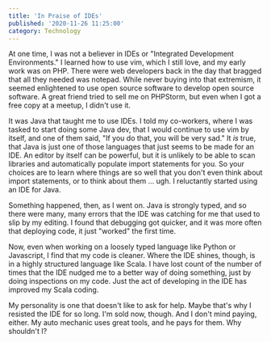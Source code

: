 ```yaml
---
title: 'In Praise of IDEs'
published: '2020-11-26 11:25:00'
category: Technology
---
```


At one time, I was not a believer in IDEs or "Integrated Development Environments."  I learned how to use vim, which I still love, and my early work was on PHP.  There were web developers back in the day that bragged that all they needed was notepad.  While never buying into that extremism, it seemed enlightened to use open source software to develop open source software.  A great friend tried to sell me on PHPStorm, but even when I got a free copy at a meetup, I didn't use it.

It was Java that taught me to use IDEs.  I told my co-workers, where I was tasked to start doing some Java dev, that I would continue to use vim by itself, and one of them said, "If you do that, you will be very sad."  It _is_ true, that Java is just one of those languages that just seems to be made for an IDE.  An editor by itself can be powerful, but it is unlikely to be able to scan libraries and automatically populate import statements for you.  So your choices are to learn where things are so well that you don't even think about import statements, or to think about them ... ugh.  I reluctantly started using an IDE for Java.

Something happened, then, as I went on.  Java is strongly typed, and so there were many, many errors that the IDE was catching for me that used to slip by my editing.  I found that debugging got quicker, and it was more often that deploying code, it just "worked" the first time.

Now, even when working on a loosely typed language like Python or Javascript, I find that my code is cleaner.  Where the IDE shines, though, is in a highly structured language like Scala.  I have lost count of the number of times that the IDE nudged me to a better way of doing something, just by doing inspections on my code.  Just the act of developing in the IDE has improved my Scala coding.

My personality is one that doesn't like to ask for help.  Maybe that's why I resisted the IDE for so long.  I'm sold now, though.  And I don't mind paying, either.  My auto mechanic uses great tools, and he pays for them.  Why shouldn't I?
